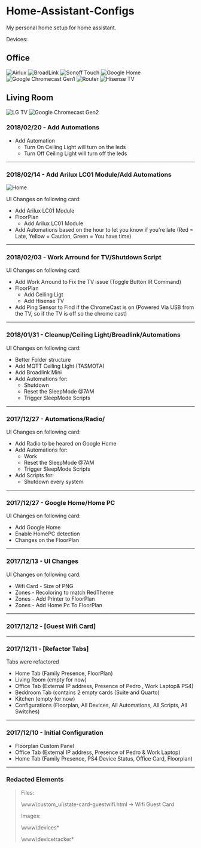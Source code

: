 # Home-Assistant-Configs
My personal home setup for home assistant.

Devices:

## Office
![Airlux](https://i.ebayimg.com/images/g/T7IAAOSw~fpZukdO/s-l200.jpg)
![BroadLink](https://i.ebayimg.com/images/g/rcQAAOSwuD9ZztJp/s-l200.jpg)
![Sonoff Touch](https://i.ebayimg.com/images/g/CQMAAOSw3v5YpuaK/s-l200.jpg)
![Google Home](https://i.ebayimg.com/thumbs/images/g/HxQAAOSwHo5aYPu3/s-l200.jpg)
![Google Chromecast Gen1](https://i.ebayimg.com/thumbs/images/g/x-EAAOSwtBdaeLc4/s-l200.jpg)
![Router](https://cloudinary-a.akamaihd.net/bountysource/image/upload/d_noaoqqwxegvmulwus0un.png,c_pad,w_200,h_200,b_white/crokdfqxdewpdv8ysgn3.jpg)
![Hisense TV](http://arabic.people.com.cn/NMediaFile/2015/0601/FOREIGN201506011656000442786337970.jpg)

## Living Room
![LG TV](https://botw-pd.s3.amazonaws.com/styles/logo-thumbnail/s3/022015/lg_new_logo_25015.png?itok=jVtRnMcd)
![Google Chromecast Gen2](https://i.ebayimg.com/thumbs/images/g/bNAAAOSwED5ZyMJH/s-l200.jpg)

### 2018/02/20 - Add Automations

 - Add Automation
	- Turn On Ceiling Light will turn on the leds
	- Turn Off Ceiling Light will turn off the leds
------------------------

### 2018/02/14 - Add Arilux LC01 Module/Add Automations
![Home](docs/20180214.gif)

UI Changes on following card:

 - Add Arilux LC01 Module
 - FloorPlan
	- Add Arilux LC01 Module
 - Add Automations based on the hour to let you know if you're late (Red = Late, Yellow = Caution, Green = You have time)
------------------------
### 2018/02/03 - Work Arround for TV/Shutdown Script

UI Changes on following card:

 - Add Work Arround to Fix the TV issue (Toggle Button IR Command)
 - FloorPlan
	- Add Ceiling Ligt
	- Add Hisense TV
 - Add Ping Sensor to Find if the ChromeCast is on (Powered Via USB from the TV, so if the TV is off so the chrome cast)
------------------------

### 2018/01/31 - Cleanup/Ceiling Light/Broadlink/Automations

UI Changes on following card:

 - Better Folder structure
 - Add MQTT Ceiling Light (TASMOTA)
 - Add Broadlink Mini
 - Add Automations for:
    - Shutdown
	- Reset the SleepMode @7AM
	- Trigger SleepMode Scripts
------------------------
### 2017/12/27 - Automations/Radio/

UI Changes on following card:

 - Add Radio to be heared on Google Home
 - Add Automations for:
    - Work
	- Reset the SleepMode @7AM
	- Trigger SleepMode Scripts
 - Add Scripts for:
    - Shutdown every system
-----------------------

### 2017/12/27 - Google Home/Home PC
UI Changes on following card:

 - Add Google Home
 - Enable HomePC detection
 - Changes on the FloorPlan
-----------------------

### 2017/12/13 - UI Changes	

UI Changes on following card:

 - Wifi Card - Size of PNG
 - Zones - Recoloring to match RedTheme
 - Zones - Add Printer to FloorPlan
 - Zones - Add Home Pc To FloorPlan
-----------------------

### 2017/12/12 - [Guest Wifi Card]

-----------------------
 
### 2017/12/11 - [Refactor Tabs]

Tabs were refactored

 - Home Tab (Family Presence, FloorPlan)
 - Living Room (empty for now)
 - Office Tab (External IP address, Presence of Pedro , Work Laptop& PS4)
 - Beddroom Tab (contains 2 empty cards (Suite and Quarto)
 - Kitchen (empty for now)
 - Configurations (Floorplan, All Devices, All Automations, All Scripts, All Switches)
-----------------------
### 2017/12/10 - Initial Configuration

 - Floorplan Custom Panel 
 - Office Tab (External IP address, Presence of Pedro &  Work Laptop)
 - Home Tab (Family Presence, PS4 Device Status, Office Card, Floorplan)

-----------------------
### Redacted Elements
>  Files:
>  
>  \www\custom_ui\state-card-guestwifi.html -> Wifi Guest Card
>
>  Images:
>  
>  \www\devices\*
>  
>  \www\devicetracker\*
